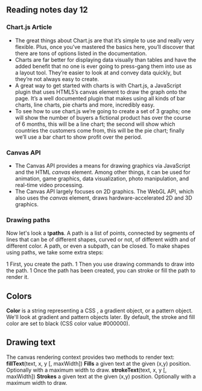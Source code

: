 
## Reading notes day 12
### Chart.js Article
+ The great things about Chart.js are that it’s simple to use and really very flexible. Plus, once you’ve mastered the basics here, you’ll discover that there are tons of options listed in the documentation. 
+ Charts are far better for displaying data visually than tables and have the added benefit that no one is ever going to press-gang them into use as a layout tool. They’re easier to look at and convey data quickly, but they’re not always easy to create.
+ A great way to get started with charts is with Chart.js, a JavaScript plugin that uses HTML5’s canvas element to draw the graph onto the page. It’s a well documented plugin that makes using all kinds of bar charts, line charts, pie charts and more, incredibly easy.
+ To see how to use chart.js we’re going to create a set of 3 graphs; one will show the number of buyers a fictional product has over the course of 6 months, this will be a line chart; the second will show which countries the customers come from, this will be the pie chart; finally we’ll use a bar chart to show profit over the period.
### Canvas API
+ The Canvas API provides a means for drawing graphics via JavaScript and the HTML *canvas* element. Among other things, it can be used for animation, game graphics, data visualization, photo manipulation, and real-time video processing.
+ The Canvas API largely focuses on 2D graphics. The WebGL API, which also uses the *canvas* element, draws hardware-accelerated 2D and 3D graphics.
### Drawing paths
Now let's look a t**paths**. A path is a list of points, connected by segments of lines that can be of different shapes, curved or not, of different width and of different color. 
A path, or even a subpath, can be closed. To make shapes using paths, we take some extra steps:

1 First, you create the path.
1 Then you use drawing commands to draw into the path.
1 Once the path has been created, you can stroke or fill the path to render it.
## Colors
**Color** is a string representing a CSS <color>, a gradient object, or a pattern object. We'll look at gradient and pattern objects later.
 By default, the stroke and fill color are set to black (CSS color value #000000).
## Drawing text
The canvas rendering context provides two methods to render text:
**fillText**(text, x, y [, maxWidth])
**Fills** a given text at the given (x,y) position. Optionally with a maximum width to draw.
**strokeText**(text, x, y [, maxWidth])
**Strokes** a given text at the given (x,y) position. Optionally with a maximum width to draw.
